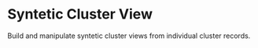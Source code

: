 # Syntetic Cluster View

Build and manipulate syntetic cluster views from individual cluster records.
